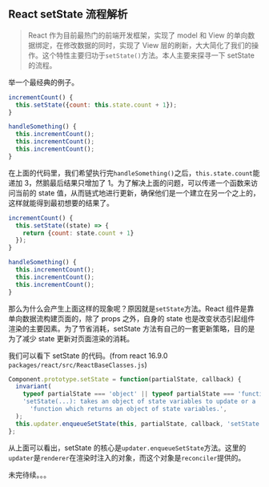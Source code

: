 <!--
date: 2019-08-28
title: React setState流程解析
description: React作为目前最热门的前端开发框架，实现了model和View的单向数据绑定，在修改数据的同时，实现了View层的刷新，大大简化了我们的操作。这个特性主要归功于`setState()`方法。本人主要来探寻一下setState的流程。
-->

## React setState 流程解析

> React 作为目前最热门的前端开发框架，实现了 model 和 View 的单向数据绑定，在修改数据的同时，实现了 View 层的刷新，大大简化了我们的操作。这个特性主要归功于`setState()`方法。本人主要来探寻一下 setState 的流程。

举一个最经典的例子。

```js
incrementCount() {
  this.setState({count: this.state.count + 1});
}

handleSomething() {
  this.incrementCount();
  this.incrementCount();
  this.incrementCount();
}
```

在上面的代码里，我们希望执行完`handleSomething()`之后，`this.state.count`能递加 3，然鹅最后结果只增加了 1。为了解决上面的问题，可以传递一个函数来访问当前的 state 值，从而链式地进行更新，确保他们是一个建立在另一个之上的，这样就能得到最初想要的结果了。

```js
incrementCount() {
  this.setState((state) => {
    return {count: state.count + 1}
  });
}

handleSomething() {
  this.incrementCount();
  this.incrementCount();
  this.incrementCount();
}
```

那么为什么会产生上面这样的现象呢？原因就是`setState`方法。React 组件是靠单向数据流构建页面的，除了 props 之外，自身的 state 也是改变状态引起组件渲染的主要因素。为了节省消耗，setState 方法有自己的一套更新策略，目的是为了减少 state 更新对页面渲染的消耗。

我们可以看下 setState 的代码。(from react 16.9.0 `packages/react/src/ReactBaseClasses.js`)

```js
Component.prototype.setState = function(partialState, callback) {
  invariant(
    typeof partialState === 'object' || typeof partialState === 'function' || partialState == null,
    'setState(...): takes an object of state variables to update or a ' +
      'function which returns an object of state variables.',
  );
  this.updater.enqueueSetState(this, partialState, callback, 'setState');
};
```

从上面可以看出，setState 的核心是`updater.enqueueSetState`方法。这里的`updater`是`renderer`在渲染时注入的对象，而这个对象是`reconciler`提供的。

未完待续。。。

